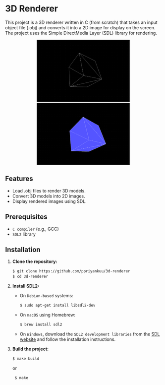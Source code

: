 # 3D Renderer

This project is a 3D renderer written in C (from scratch) that takes an input object file (.obj) and converts it into a 2D image for display on the screen. The project uses the Simple DirectMedia Layer (SDL) library for rendering.

<p align="center">
  <img src="./images/Screenshot_20240808_214706.png" alt="Image reference 01" width="300" height="200">
  <img src="./images/Screenshot_20240808_214749.png" alt="Image reference 02" width="300" height="200">
</p>

## Features

- Load .obj files to render 3D models.
- Convert 3D models into 2D images.
- Display rendered images using SDL.

## Prerequisites

- `C compiler` (e.g., GCC)
- `SDL2` library

## Installation

1. **Clone the repository:**
    ```sh
    $ git clone https://github.com/ppriyankuu/3d-renderer
    $ cd 3d-renderer
    ```

2. **Install SDL2:**

    - On `Debian-based` systems:
        ```sh
        $ sudo apt-get install libsdl2-dev
        ```

    - On `macOS` using Homebrew:
        ```sh
        $ brew install sdl2
        ```

    - On `Windows`, download the `SDL2 development libraries` from the [SDL website](https://www.libsdl.org/download-2.0.php) and follow the installation instructions.

3. **Build the project:**
    ```sh
    $ make build 
   ```
   or
   ```sh
    $ make
   ```